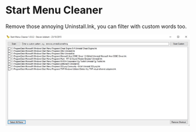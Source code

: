 # Start Menu Cleaner
Remove those annoying Uninstall.lnk, you can filter with custom words too.

![ScreenShot](/Screenshots/smc1.0.0.2.jpg?raw=true "Optional Title")
